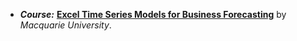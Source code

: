 * ***Course:*** [**Excel Time Series Models for Business Forecasting**](https://coursera.org/learn/excel-business-forecasting-time-series) by *Macquarie University*.